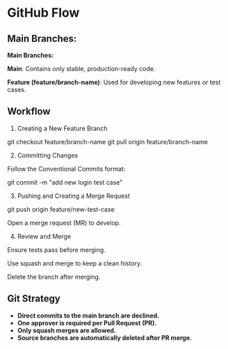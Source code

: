 # GitHub Flow

## Main Branches:

**Main Branches:**

**Main**: Contains only stable, production-ready code.

**Feature (feature/branch-name)**: Used for developing new features or test cases.

## Workflow

1. Creating a New Feature Branch

git checkout feature/branch-name
git pull origin feature/branch-name

2. Committing Changes

Follow the Conventional Commits format:

git commit -m "add new login test case"

3. Pushing and Creating a Merge Request

git push origin feature/new-test-case

Open a merge request (MR) to develop.

4. Review and Merge

Ensure tests pass before merging.

Use squash and merge to keep a clean history.

Delete the branch after merging.


## Git Strategy

- **Direct commits to the main branch are declined.**
- **One approver is required per Pull Request (PR).**
- **Only squash merges are allowed.**
- **Source branches are automatically deleted after PR merge.**
